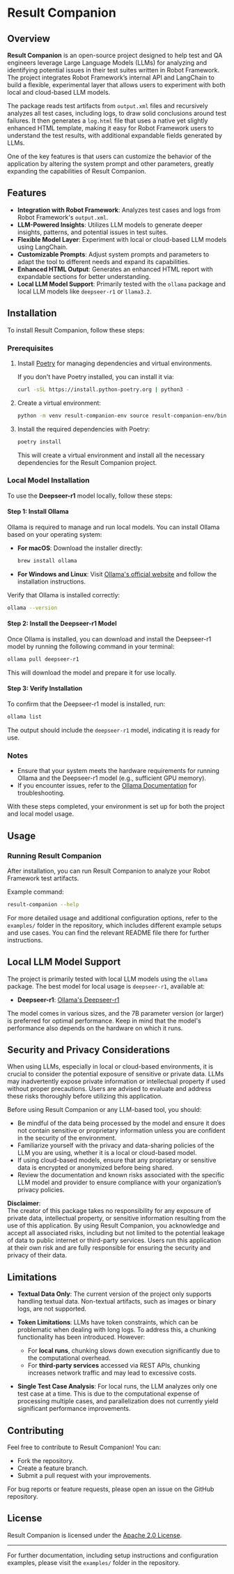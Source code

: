 # Result Companion

## Overview

**Result Companion** is an open-source project designed to help test and QA engineers leverage Large Language Models (LLMs) for analyzing and identifying potential issues in their test suites written in Robot Framework. The project integrates Robot Framework’s internal API and LangChain to build a flexible, experimental layer that allows users to experiment with both local and cloud-based LLM models.

The package reads test artifacts from `output.xml` files and recursively analyzes all test cases, including logs, to draw solid conclusions around test failures. It then generates a `log.html` file that uses a native yet slightly enhanced HTML template, making it easy for Robot Framework users to understand the test results, with additional expandable fields generated by LLMs.

One of the key features is that users can customize the behavior of the application by altering the system prompt and other parameters, greatly expanding the capabilities of Result Companion.

## Features

- **Integration with Robot Framework**: Analyzes test cases and logs from Robot Framework's `output.xml`.
- **LLM-Powered Insights**: Utilizes LLM models to generate deeper insights, patterns, and potential issues in test suites.
- **Flexible Model Layer**: Experiment with local or cloud-based LLM models using LangChain.
- **Customizable Prompts**: Adjust system prompts and parameters to adapt the tool to different needs and expand its capabilities.
- **Enhanced HTML Output**: Generates an enhanced HTML report with expandable sections for better understanding.
- **Local LLM Model Support**: Primarily tested with the `ollama` package and local LLM models like `deepseer-r1` or `llama3.2`.

## Installation

To install Result Companion, follow these steps:

### Prerequisites
1. Install [Poetry](https://python-poetry.org/docs/#installation) for managing dependencies and virtual environments.
   
   If you don't have Poetry installed, you can install it via:
   ```bash
   curl -sSL https://install.python-poetry.org | python3 -
   ```

2. Create a virtual environment:
    ```bash
    python -m venv result-companion-env source result-companion-env/bin/activate  # For Linux/macOS result-companion-env\Scripts\activate  # For Windows
    ```
3. Install the required dependencies with Poetry:
    ```bash
   poetry install
   ```
   This will create a virtual environment and install all the necessary dependencies for the Result Companion project.

### Local Model Installation
To use the **Deepseer-r1** model locally, follow these steps:

#### Step 1: Install Ollama
Ollama is required to manage and run local models. You can install Ollama based on your operating system:

- **For macOS**:
  Download the installer directly:
  ```bash
  brew install ollama
  ```

- **For Windows and Linux**:
  Visit [Ollama's official website](https://ollama.ai) and follow the installation instructions.

Verify that Ollama is installed correctly:
```bash
ollama --version
```

#### Step 2: Install the Deepseer-r1 Model
Once Ollama is installed, you can download and install the Deepseer-r1 model by running the following command in your terminal:

```bash
ollama pull deepseer-r1
```

This will download the model and prepare it for use locally.

#### Step 3: Verify Installation
To confirm that the Deepseer-r1 model is installed, run:
```bash
ollama list
```

The output should include the `deepseer-r1` model, indicating it is ready for use.

### Notes
- Ensure that your system meets the hardware requirements for running Ollama and the Deepseer-r1 model (e.g., sufficient GPU memory).
- If you encounter issues, refer to the [Ollama Documentation](https://ollama.ai/docs) for troubleshooting.

With these steps completed, your environment is set up for both the project and local model usage.


## Usage

### Running Result Companion

After installation, you can run Result Companion to analyze your Robot Framework test artifacts. 

Example command:
```bash
result-companion --help
```

For more detailed usage and additional configuration options, refer to the `examples/` folder in the repository, which includes different example setups and use cases. You can find the relevant README file there for further instructions.

## Local LLM Model Support

The project is primarily tested with local LLM models using the `ollama` package. The best model for local usage is `deepseer-r1`, available at:

- **Deepseer-r1**: [Ollama's Deepseer-r1](https://ollama.com/library/deepseek-r1)

The model comes in various sizes, and the 7B parameter version (or larger) is preferred for optimal performance. Keep in mind that the model's performance also depends on the hardware on which it runs.

## Security and Privacy Considerations

When using LLMs, especially in local or cloud-based environments, it is crucial to consider the potential exposure of sensitive or private data. LLMs may inadvertently expose private information or intellectual property if used without proper precautions. Users are advised to evaluate and address these risks thoroughly before utilizing this application.

Before using Result Companion or any LLM-based tool, you should:

- Be mindful of the data being processed by the model and ensure it does not contain sensitive or proprietary information unless you are confident in the security of the environment.
- Familiarize yourself with the privacy and data-sharing policies of the LLM you are using, whether it is a local or cloud-based model.
- If using cloud-based models, ensure that any proprietary or sensitive data is encrypted or anonymized before being shared.
- Review the documentation and known risks associated with the specific LLM model and provider to ensure compliance with your organization’s privacy policies.

**Disclaimer**:  
The creator of this package takes no responsibility for any exposure of private data, intellectual property, or sensitive information resulting from the use of this application. By using Result Companion, you acknowledge and accept all associated risks, including but not limited to the potential leakage of data to public internet or third-party services. Users run this application at their own risk and are fully responsible for ensuring the security and privacy of their data.

## Limitations

- **Textual Data Only**: The current version of the project only supports handling textual data. Non-textual artifacts, such as images or binary logs, are not supported.

- **Token Limitations**: LLMs have token constraints, which can be problematic when dealing with long logs. To address this, a chunking functionality has been introduced. However:
  - For **local runs**, chunking slows down execution significantly due to the computational overhead.
  - For **third-party services** accessed via REST APIs, chunking increases network traffic and may lead to excessive costs.

- **Single Test Case Analysis**: For local runs, the LLM analyzes only one test case at a time. This is due to the computational expense of processing multiple cases, and parallelization does not currently yield significant performance improvements.


## Contributing

Feel free to contribute to Result Companion! You can:

- Fork the repository.
- Create a feature branch.
- Submit a pull request with your improvements.

For bug reports or feature requests, please open an issue on the GitHub repository.

## License

Result Companion is licensed under the [Apache 2.0 License](LICENSE).

---

For further documentation, including setup instructions and configuration examples, please visit the `examples/` folder in the repository.
